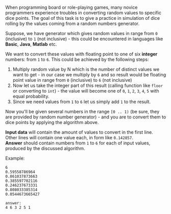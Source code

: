 <!-- #Dice Rolling -->
When programming board or role-playing games, many novice programmers experience troubles in converting random values
to specific dice points. The goal of this task is to give a practice in simulation of dice rolling by the values
coming from a random numbers generator.

Suppose, we have generator which gives random values in range from `0` (inclusive) to `1` (not inclusive) -
this could be encountered in languages like **Basic**, **Java**, **Matlab** etc.

We want to convert these values with floating point to one of six **integer** numbers: from `1` to `6`. This could be
achieved by the following steps:

1. Multiply random value by N which is the number of distinct values we want to get - in our case we multiply by `6` and
    so result would be floating point value in range from `0` (inclusive) to `6` (not inclusive)
2. Now let us take the integer part of this result (calling function like `floor` or converting to `int`) - the value
    will become one of `0`, `1`, `2`, `3`, `4`, `5` with equal probability.
3. Since we need values from `1` to `6` let us simply add `1` to the result.

Now you'll be given several numbers in the range `[0 .. 1)` (be sure, they are provided by random number generator) -
and you are to convert them to dice points by applying the algorithm above.

**Input data** will contain the amount of values to convert in the first line.  
Other lines will contain one value each, in form like `0.142857`.  
**Answer** should contain numbers from `1` to `6` for each of input values, produced by the discussed algorithm.

Example:

    6
	0.59558786964
	0.861037873663
	0.385597702116
	0.246237673331
	0.808033385314
	0.0544673665427
	
	answer:
	4 6 3 2 5 1
